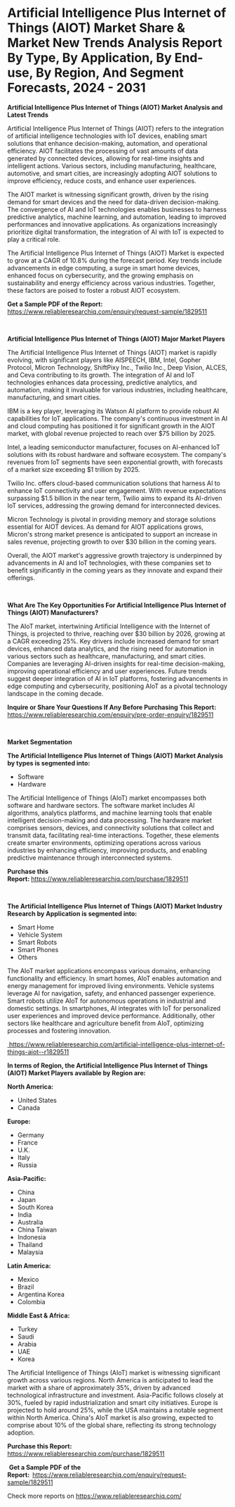 <p><h1>Artificial Intelligence Plus Internet of Things (AIOT) Market Share & Market New Trends Analysis Report By Type, By Application, By End-use, By Region, And Segment Forecasts, 2024 - 2031</h1></p><p><strong>Artificial Intelligence Plus Internet of Things (AIOT) Market Analysis and Latest Trends</strong></p>
<p><p>Artificial Intelligence Plus Internet of Things (AIOT) refers to the integration of artificial intelligence technologies with IoT devices, enabling smart solutions that enhance decision-making, automation, and operational efficiency. AIOT facilitates the processing of vast amounts of data generated by connected devices, allowing for real-time insights and intelligent actions. Various sectors, including manufacturing, healthcare, automotive, and smart cities, are increasingly adopting AIOT solutions to improve efficiency, reduce costs, and enhance user experiences.</p><p>The AIOT market is witnessing significant growth, driven by the rising demand for smart devices and the need for data-driven decision-making. The convergence of AI and IoT technologies enables businesses to harness predictive analytics, machine learning, and automation, leading to improved performances and innovative applications. As organizations increasingly prioritize digital transformation, the integration of AI with IoT is expected to play a critical role.</p><p>The Artificial Intelligence Plus Internet of Things (AIOT) Market is expected to grow at a CAGR of 10.8% during the forecast period. Key trends include advancements in edge computing, a surge in smart home devices, enhanced focus on cybersecurity, and the growing emphasis on sustainability and energy efficiency across various industries. Together, these factors are poised to foster a robust AIOT ecosystem.</p></p>
<p><strong>Get a Sample PDF of the Report:&nbsp;</strong> <a href="https://www.reliableresearchiq.com/enquiry/request-sample/1829511?utm_campaign=1159&utm_medium=2&utm_source=Github&utm_content=ia&utm_term=30122024&utm_id=artificial-intelligence-plus-internet-of-things-aiot">https://www.reliableresearchiq.com/enquiry/request-sample/1829511</a></p>
<p>&nbsp;</p>
<p><strong>Artificial Intelligence Plus Internet of Things (AIOT) Major Market Players</strong></p>
<p><p>The Artificial Intelligence Plus Internet of Things (AIOT) market is rapidly evolving, with significant players like AISPEECH, IBM, Intel, Gopher Protocol, Micron Technology, ShiftPixy Inc., Twilio Inc., Deep Vision, ALCES, and Ceva contributing to its growth. The integration of AI and IoT technologies enhances data processing, predictive analytics, and automation, making it invaluable for various industries, including healthcare, manufacturing, and smart cities.</p><p>IBM is a key player, leveraging its Watson AI platform to provide robust AI capabilities for IoT applications. The company's continuous investment in AI and cloud computing has positioned it for significant growth in the AIOT market, with global revenue projected to reach over $75 billion by 2025.</p><p>Intel, a leading semiconductor manufacturer, focuses on AI-enhanced IoT solutions with its robust hardware and software ecosystem. The company's revenues from IoT segments have seen exponential growth, with forecasts of a market size exceeding $1 trillion by 2025.</p><p>Twilio Inc. offers cloud-based communication solutions that harness AI to enhance IoT connectivity and user engagement. With revenue expectations surpassing $1.5 billion in the near term, Twilio aims to expand its AI-driven IoT services, addressing the growing demand for interconnected devices.</p><p>Micron Technology is pivotal in providing memory and storage solutions essential for AIOT devices. As demand for AIOT applications grows, Micron's strong market presence is anticipated to support an increase in sales revenue, projecting growth to over $30 billion in the coming years.</p><p>Overall, the AIOT market's aggressive growth trajectory is underpinned by advancements in AI and IoT technologies, with these companies set to benefit significantly in the coming years as they innovate and expand their offerings.</p></p>
<p>&nbsp;</p>
<p><strong>What Are The Key Opportunities For Artificial Intelligence Plus Internet of Things (AIOT) Manufacturers?</strong></p>
<p><p>The AIoT market, intertwining Artificial Intelligence with the Internet of Things, is projected to thrive, reaching over $30 billion by 2026, growing at a CAGR exceeding 25%. Key drivers include increased demand for smart devices, enhanced data analytics, and the rising need for automation in various sectors such as healthcare, manufacturing, and smart cities. Companies are leveraging AI-driven insights for real-time decision-making, improving operational efficiency and user experiences. Future trends suggest deeper integration of AI in IoT platforms, fostering advancements in edge computing and cybersecurity, positioning AIoT as a pivotal technology landscape in the coming decade.</p></p>
<p><strong>Inquire or Share Your Questions If Any Before Purchasing This Report:</strong> <a href="https://www.reliableresearchiq.com/enquiry/pre-order-enquiry/1829511?utm_campaign=1159&utm_medium=2&utm_source=Github&utm_content=ia&utm_term=30122024&utm_id=artificial-intelligence-plus-internet-of-things-aiot">https://www.reliableresearchiq.com/enquiry/pre-order-enquiry/1829511</a></p>
<p>&nbsp;</p>
<p><strong>Market Segmentation</strong></p>
<p><strong>The Artificial Intelligence Plus Internet of Things (AIOT) Market Analysis by types is segmented into:</strong></p>
<p><ul><li>Software</li><li>Hardware</li></ul></p>
<p><p>The Artificial Intelligence of Things (AIoT) market encompasses both software and hardware sectors. The software market includes AI algorithms, analytics platforms, and machine learning tools that enable intelligent decision-making and data processing. The hardware market comprises sensors, devices, and connectivity solutions that collect and transmit data, facilitating real-time interactions. Together, these elements create smarter environments, optimizing operations across various industries by enhancing efficiency, improving products, and enabling predictive maintenance through interconnected systems.</p></p>
<p><strong>Purchase this Report:&nbsp;</strong><a href="https://www.reliableresearchiq.com/purchase/1829511?utm_campaign=1159&utm_medium=2&utm_source=Github&utm_content=ia&utm_term=30122024&utm_id=artificial-intelligence-plus-internet-of-things-aiot">https://www.reliableresearchiq.com/purchase/1829511</a></p>
<p>&nbsp;</p>
<p><strong>The Artificial Intelligence Plus Internet of Things (AIOT) Market Industry Research by Application is segmented into:</strong></p>
<p><ul><li>Smart Home</li><li>Vehicle System</li><li>Smart Robots</li><li>Smart Phones</li><li>Others</li></ul></p>
<p><p>The AIoT market applications encompass various domains, enhancing functionality and efficiency. In smart homes, AIoT enables automation and energy management for improved living environments. Vehicle systems leverage AI for navigation, safety, and enhanced passenger experience. Smart robots utilize AIoT for autonomous operations in industrial and domestic settings. In smartphones, AI integrates with IoT for personalized user experiences and improved device performance. Additionally, other sectors like healthcare and agriculture benefit from AIoT, optimizing processes and fostering innovation.</p></p>
<p><a href="https://www.reliableresearchiq.com/artificial-intelligence-plus-internet-of-things-aiot--r1829511?utm_campaign=1159&utm_medium=2&utm_source=Github&utm_content=ia&utm_term=30122024&utm_id=artificial-intelligence-plus-internet-of-things-aiot">&nbsp;https://www.reliableresearchiq.com/artificial-intelligence-plus-internet-of-things-aiot--r1829511</a></p>
<p><strong>In terms of Region, the Artificial Intelligence Plus Internet of Things (AIOT) Market Players available by Region are:</strong></p>
<p>
    <p> <strong> North America: </strong>
        <ul>
            <li>United States</li>
            <li>Canada</li>
        </ul>
        </p> 
    <p> <strong> Europe: </strong>
        <ul>
            <li>Germany</li>
            <li>France</li>
            <li>U.K.</li>
            <li>Italy</li>
            <li>Russia</li>
        </ul>
        </p> 
    <p> <strong> Asia-Pacific: </strong>
        <ul>
            <li>China</li>
            <li>Japan</li>
            <li>South Korea</li>
            <li>India</li>
            <li>Australia</li>
            <li>China Taiwan</li>
            <li>Indonesia</li>
            <li>Thailand</li>
            <li>Malaysia</li>
        </ul>
        </p> 
    <p> <strong> Latin America: </strong>
        <ul>
            <li>Mexico</li>
            <li>Brazil</li>
            <li>Argentina Korea</li>
            <li>Colombia</li>
        </ul>
        </p> 
    <p> <strong> Middle East & Africa: </strong>
        <ul>
            <li>Turkey</li>
            <li>Saudi</li>
            <li>Arabia</li>
            <li>UAE</li>
            <li>Korea</li>
        </ul>
    </p>
    </p>
<p><p>The Artificial Intelligence of Things (AIoT) market is witnessing significant growth across various regions. North America is anticipated to lead the market with a share of approximately 35%, driven by advanced technological infrastructure and investment. Asia-Pacific follows closely at 30%, fueled by rapid industrialization and smart city initiatives. Europe is projected to hold around 25%, while the USA maintains a notable segment within North America. China's AIoT market is also growing, expected to comprise about 10% of the global share, reflecting its strong technology adoption.</p></p>
<p><strong>Purchase this Report: </strong><a href="https://www.reliableresearchiq.com/purchase/1829511?utm_campaign=1159&utm_medium=2&utm_source=Github&utm_content=ia&utm_term=30122024&utm_id=artificial-intelligence-plus-internet-of-things-aiot">https://www.reliableresearchiq.com/purchase/1829511</a></p>
<p>&nbsp;<strong>Get a Sample PDF of the Report:&nbsp;&nbsp;</strong><a href="https://www.reliableresearchiq.com/enquiry/request-sample/1829511?utm_campaign=1159&utm_medium=2&utm_source=Github&utm_content=ia&utm_term=30122024&utm_id=artificial-intelligence-plus-internet-of-things-aiot">https://www.reliableresearchiq.com/enquiry/request-sample/1829511</a></p>
<p><strong></strong></p>
<p>Check more reports on <a href="https://www.reliableresearchiq.com/?utm_campaign=1159&utm_medium=2&utm_source=Github&utm_content=ia&utm_term=30122024&utm_id=artificial-intelligence-plus-internet-of-things-aiot">https://www.reliableresearchiq.com/</a></p>